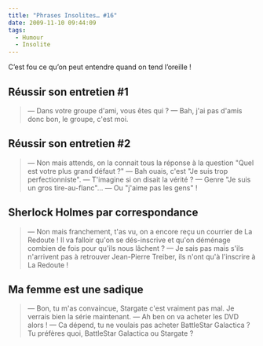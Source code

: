 ```yaml
---
title: "Phrases Insolites… #16"
date: 2009-11-10 09:44:09
tags:
  - Humour
  - Insolite
---
```


C’est fou ce qu’on peut entendre quand on tend l’oreille&nbsp;!

<!-- more -->

## Réussir son entretien #1
> — Dans votre groupe d'ami, vous êtes qui&nbsp;?
> — Bah, j'ai pas d'amis donc bon, le groupe, c'est moi.

## Réussir son entretien #2

> — Non mais attends, on la connait tous la réponse à la question "Quel est votre plus grand défaut&nbsp;?"
> — Bah ouais, c'est "Je suis trop perfectionniste".
> — T'imagine si on disait la vérité&nbsp;?
> — Genre "Je suis un gros tire-au-flanc"…
> — Ou "j'aime pas les gens"&nbsp;!

## Sherlock Holmes par correspondance

> — Non mais franchement, t'as vu, on a encore reçu un courrier de La Redoute&nbsp;! Il va falloir qu'on se dés-inscrive et qu'on déménage combien de fois pour qu'ils nous lâchent&nbsp;?
> — Je sais pas mais s'ils n'arrivent pas à retrouver Jean-Pierre Treiber, ils n'ont qu'à l'inscrire à La Redoute&nbsp;!

## Ma femme est une sadique

> — Bon, tu m'as convaincue, Stargate c'est vraiment pas mal. Je verrais bien la série maintenant.
> — Ah ben on va acheter les DVD alors&nbsp;!
> — Ca dépend, tu ne voulais pas acheter BattleStar Galactica&nbsp;? Tu préfères quoi, BattleStar Galactica ou Stargate&nbsp;?
